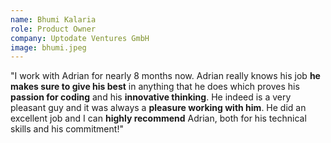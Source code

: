 ```yaml
---
name: Bhumi Kalaria
role: Product Owner
company: Uptodate Ventures GmbH
image: bhumi.jpeg
---
```

"I work with Adrian for nearly 8 months now. Adrian really knows his job <strong>he makes sure to give his best</strong> in anything that he does which proves his <strong>passion for coding</strong> and his <strong>innovative thinking</strong>. He indeed is a very pleasant guy and it was always a <strong>pleasure working with him</strong>. He did an excellent job and I can <strong>highly recommend</strong> Adrian, both for his technical skills and his commitment!"